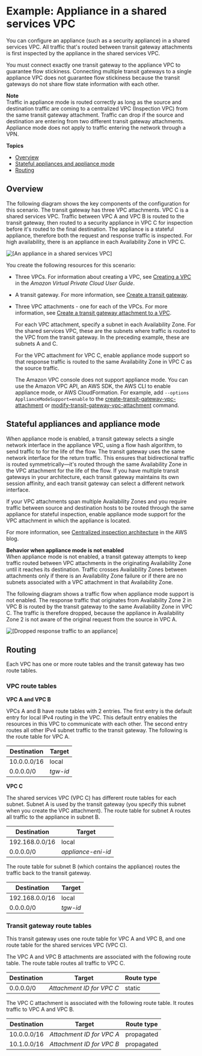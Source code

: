 # Example: Appliance in a shared services VPC<a name="transit-gateway-appliance-scenario"></a>

You can configure an appliance \(such as a security appliance\) in a shared services VPC\. All traffic that's routed between transit gateway attachments is first inspected by the appliance in the shared services VPC\. 

You must connect exactly one transit gateway to the appliance VPC to guarantee flow stickiness\. Connecting multiple transit gateways to a single appliance VPC does not guarantee flow stickiness because the transit gateways do not share flow state information with each other\.

**Note**  
Traffic in appliance mode is routed correctly as long as the source and destination traffic are coming to a centralized VPC \(Inspection VPC\) from the same transit gateway attachment\. Traffic can drop if the source and destination are entering from two different transit gateway attachments\. Appliance mode does not apply to traffic entering the network through a VPN\.

**Topics**
+ [Overview](#transit-gateway-appliance-overview)
+ [Stateful appliances and appliance mode](#transit-gateway-appliance-support)
+ [Routing](#transit-gateway-appliance-routing)

## Overview<a name="transit-gateway-appliance-overview"></a>

The following diagram shows the key components of the configuration for this scenario\. The transit gateway has three VPC attachments\. VPC C is a shared services VPC\. Traffic between VPC A and VPC B is routed to the transit gateway, then routed to a security appliance in VPC C for inspection before it's routed to the final destination\. The appliance is a stateful appliance, therefore both the request and response traffic is inspected\. For high availability, there is an appliance in each Availability Zone in VPC C\. 

![\[An appliance in a shared services VPC\]](http://docs.aws.amazon.com/vpc/latest/tgw/images/transit-gateway-appliance.png)

You create the following resources for this scenario:
+ Three VPCs\. For information about creating a VPC, see [Creating a VPC](https://docs.aws.amazon.com/vpc/latest/userguide/working-with-vpcs.html#Create-VPC) in the *Amazon Virtual Private Cloud User Guide*\.
+ A transit gateway\. For more information, see [Create a transit gateway](tgw-transit-gateways.md#create-tgw)\.
+ Three VPC attachments \- one for each of the VPCs\. For more information, see [Create a transit gateway attachment to a VPC](tgw-vpc-attachments.md#create-vpc-attachment)\.

  For each VPC attachment, specify a subnet in each Availability Zone\. For the shared services VPC, these are the subnets where traffic is routed to the VPC from the transit gateway\. In the preceding example, these are subnets A and C\.

  For the VPC attachment for VPC C, enable appliance mode support so that response traffic is routed to the same Availability Zone in VPC C as the source traffic\.

  The Amazon VPC console does not support appliance mode\. You can use the Amazon VPC API, an AWS SDK, the AWS CLI to enable appliance mode, or AWS CloudFormation\. For example, add `--options ApplianceModeSupport=enable` to the [create\-transit\-gateway\-vpc\-attachment](https://docs.aws.amazon.com/cli/latest/reference/ec2/create-transit-gateway-vpc-attachment.html) or [modify\-transit\-gateway\-vpc\-attachment](https://docs.aws.amazon.com/cli/latest/reference/ec2/modify-transit-gateway-vpc-attachment.html) command\.

## Stateful appliances and appliance mode<a name="transit-gateway-appliance-support"></a>

When appliance mode is enabled, a transit gateway selects a single network interface in the appliance VPC, using a flow hash algorithm, to send traffic to for the life of the flow\. The transit gateway uses the same network interface for the return traffic\. This ensures that bidirectional traffic is routed symmetrically—it's routed through the same Availability Zone in the VPC attachment for the life of the flow\. If you have multiple transit gateways in your architecture, each transit gateway maintains its own session affinity, and each transit gateway can select a different network interface\. 

If your VPC attachments span multiple Availability Zones and you require traffic between source and destination hosts to be routed through the same appliance for stateful inspection, enable appliance mode support for the VPC attachment in which the appliance is located\.

For more information, see [Centralized inspection architecture](http://aws.amazon.com/blogs/networking-and-content-delivery/centralized-inspection-architecture-with-aws-gateway-load-balancer-and-aws-transit-gateway/) in the AWS blog\.

**Behavior when appliance mode is not enabled**  
When appliance mode is not enabled, a transit gateway attempts to keep traffic routed between VPC attachments in the originating Availability Zone until it reaches its destination\. Traffic crosses Availability Zones between attachments only if there is an Availability Zone failure or if there are no subnets associated with a VPC attachment in that Availability Zone\.

The following diagram shows a traffic flow when appliance mode support is not enabled\. The response traffic that originates from Availability Zone 2 in VPC B is routed by the transit gateway to the same Availability Zone in VPC C\. The traffic is therefore dropped, because the appliance in Availability Zone 2 is not aware of the original request from the source in VPC A\.

![\[Dropped response traffic to an appliance\]](http://docs.aws.amazon.com/vpc/latest/tgw/images/transit-gateway-appliance-dropped-traffic.png)

## Routing<a name="transit-gateway-appliance-routing"></a>

Each VPC has one or more route tables and the transit gateway has two route tables\.

### VPC route tables<a name="transit-gateway-appliance-vpc-route-table"></a>

**VPC A and VPC B**

VPCs A and B have route tables with 2 entries\. The first entry is the default entry for local IPv4 routing in the VPC\. This default entry enables the resources in this VPC to communicate with each other\. The second entry routes all other IPv4 subnet traffic to the transit gateway\. The following is the route table for VPC A\.


| Destination | Target | 
| --- | --- | 
|  10\.0\.0\.0/16  |  local  | 
|  0\.0\.0\.0/0  |  *tgw\-id*  | 

**VPC C**

The shared services VPC \(VPC C\) has different route tables for each subnet\. Subnet A is used by the transit gateway \(you specify this subnet when you create the VPC attachment\)\. The route table for subnet A routes all traffic to the appliance in subnet B\.


| Destination | Target | 
| --- | --- | 
|  192\.168\.0\.0/16  |  local  | 
|  0\.0\.0\.0/0  |  *appliance\-eni\-id*  | 

The route table for subnet B \(which contains the appliance\) routes the traffic back to the transit gateway\.


| Destination | Target | 
| --- | --- | 
|  192\.168\.0\.0/16  |  local  | 
|  0\.0\.0\.0/0  |  *tgw\-id*  | 

### Transit gateway route tables<a name="transit-gateway-appliance-route-table"></a>

This transit gateway uses one route table for VPC A and VPC B, and one route table for the shared services VPC \(VPC C\)\. 

The VPC A and VPC B attachments are associated with the following route table\. The route table routes all traffic to VPC C\.


| Destination | Target | Route type | 
| --- | --- | --- | 
|  0\.0\.0\.0/0  | *Attachment ID for VPC C* |  static  | 

The VPC C attachment is associated with the following route table\. It routes traffic to VPC A and VPC B\.


| Destination | Target | Route type | 
| --- | --- | --- | 
|  10\.0\.0\.0/16  |  *Attachment ID for VPC A*  |  propagated  | 
|  10\.1\.0\.0/16  | *Attachment ID for VPC B* | propagated | 